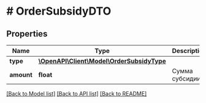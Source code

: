 # # OrderSubsidyDTO

## Properties

Name | Type | Description | Notes
------------ | ------------- | ------------- | -------------
**type** | [**\OpenAPI\Client\Model\OrderSubsidyType**](OrderSubsidyType.md) |  |
**amount** | **float** | Сумма субсидии. |

[[Back to Model list]](../../README.md#models) [[Back to API list]](../../README.md#endpoints) [[Back to README]](../../README.md)
